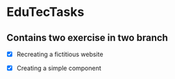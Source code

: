 # EduTecTasks
## Contains two exercise in two branch

- [x] Recreating a fictitious website
- [x] Creating a simple component


